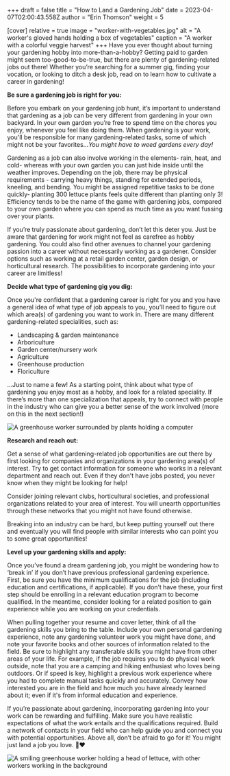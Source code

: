 +++
draft = false
title = "How to Land a Gardening Job"
date = 2023-04-07T02:00:43.558Z
author = "Erin Thomson"
weight = 5

[cover]
relative = true
image = "worker-with-vegetables.jpg"
alt = "A worker's gloved hands holding a box of vegetables"
caption = "A worker with a colorful veggie harvest"
+++
Have you ever thought about turning your gardening hobby into more-than-a-hobby? Getting paid to garden might seem too-good-to-be-true, but there are plenty of gardening-related jobs out there! Whether you’re searching for a summer gig, finding your vocation, or looking to ditch a desk job, read on to learn how to cultivate a career in gardening!

**Be sure a gardening job is right for you:**

Before you embark on your gardening job hunt, it’s important to understand that gardening as a job can be very different from gardening in your own backyard. In your own garden you’re free to spend time on the chores you enjoy, whenever you feel like doing them. When gardening is your work, you'll be responsible for many gardening-related tasks, some of which might not be your favorites…*You might have to weed gardens every day!*

Gardening as a job can also involve working in the elements- rain, heat, and cold- whereas with your own garden you can just hide inside until the weather improves. Depending on the job, there may be physical requirements - carrying heavy things, standing for extended periods, kneeling, and bending. You might be assigned repetitive tasks to be done quickly- planting 300 lettuce plants feels quite different than planting only 3! Efficiency tends to be the name of the game with gardening jobs, compared to your own garden where you can spend as much time as you want fussing over your plants.

If you’re truly passionate about gardening, don’t let this deter you. Just be aware that gardening for work might not feel as carefree as hobby gardening. You could also find other avenues to channel your gardening passion into a career without necessarily working as a gardener. Consider options such as working at a retail garden center, garden design, or horticultural research. The possibilities to incorporate gardening into your career are limitless!

**Decide what type of gardening gig you dig:**

Once you're confident that a gardening career is right for you and you have a general idea of what type of job appeals to you, you’ll need to figure out which area(s) of gardening you want to work in. There are many different gardening-related specialities, such as:

* Landscaping & garden maintenance
* Arboriculture
* Garden center/nursery work
* Agriculture
* Greenhouse production
* Floriculture

...Just to name a few! As a starting point, think about what type of gardening you enjoy most as a hobby, and look for a related speciality. If there’s more than one specialization that appeals, try to connect with people in the industry who can give you a better sense of the work involved (more on this in the next section!)

![A greenhouse worker surrounded by plants holding a computer](greenhouse-computer.jpg)

**Research and reach out:**

Get a sense of what gardening-related job opportunities are out there by first looking for companies and organizations in your gardening area(s) of interest. Try to get contact information for someone who works in a relevant department and reach out. Even if they don't have jobs posted, you never know when they might be looking for help!

Consider joining relevant clubs, horticultural societies, and professional organizations related to your area of interest. You will unearth opportunities through these networks that you might not have found otherwise.

Breaking into an industry can be hard, but keep putting yourself out there and eventually you will find people with similar interests who can point you to some great opportunities!

**Level up your gardening skills and apply:**

Once you’ve found a dream gardening job, you might be wondering how to ‘break in’ if you don’t have previous professional gardening experience. First, be sure you have the minimum qualifications for the job (including education and certifications, if applicable). If you don’t have these, your first step should be enrolling in a relevant education program to become qualified. In the meantime, consider looking for a related position to gain experience while you are working on your credentials.

When pulling together your resume and cover letter, think of all the gardening skills you bring to the table. Include your own personal gardening experience, note any gardening volunteer work you might have done, and note your favorite books and other sources of information related to the field. Be sure to highlight any transferable skills you might have from other areas of your life. For example, if the job requires you to do physical work outside, note that you are a camping and hiking enthusiast who loves being outdoors. Or if speed is key, highlight a previous work experience where you had to complete manual tasks quickly and accurately. Convey how interested you are in the field and how much you have already learned about it; even if it's from informal education and experience.

If you’re passionate about gardening, incorporating gardening into your work can be rewarding and fulfilling. Make sure you have realistic expectations of what the work entails and the qualifications required. Build a network of contacts in your field who can help guide you and connect you with potential opportunities. Above all, don’t be afraid to go for it!  You might just land a job you love.  🌱❤️

![A smiling greenhouse worker holding a head of lettuce, with other workers working in the background](worker-with-lettuce.jpg)